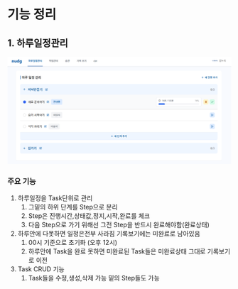 # 기능 정리

## 1. 하루일정관리

![2025-03-26-nudg-schedule.png](readme_img/2025-03-26-nudg-schedule.png)

### 주요 기능

1. 하루일정을 Task단위로 관리
    1. 그밑의 하위 단계를 Step으로 분리
    2. Step은 진행시간,상태값,정지,시작,완료를 체크
    3. 다음 Step으로 가기 위해선 그전 Step을 반드시 완료해야함(완료상태)
2. 하루안에 다못하면 일정은전부 사라짐 기록보기에는 미완료로 남아있음
    1. 00시 기준으로 초기화 (오후 12시)
    2. 하루안에 Task을 완료 못하면  미완료된 Task들은 미완료상태 그대로 기록보기로 이전
3. Task CRUD 기능
    1. Task들을 수정,생성,삭제 가능 밑의 Step들도 가능
